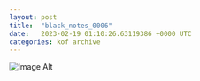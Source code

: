 ```yaml
---
layout:	post
title:	"black_notes_0006"
date:	2023-02-19 01:10:26.63119386 +0000 UTC
categories:	kof archive
---
```


![Image Alt](https://k0f.github.io/assets/black_notes_0006.png)
